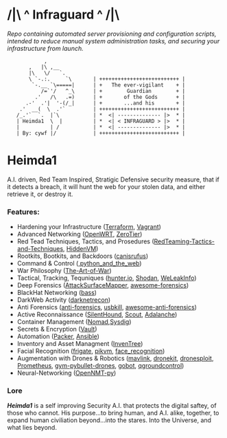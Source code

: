 
# /|\ ^ **Infraguard**  ^ /|\

[//]:"for_entertainment_purposes_only_-_W01F"

_Repo containing automated server provisioning and configuration scripts, intended to reduce manual system administration tasks, and securing your infrastructure from launch._

```
            ,
       ,   |\ ,__
       |\   \/   `.
       \ `-.:.     `\       | ++++++++++++++++++++++++++ |
        `-.__ `\=====|      | +   The ever-vigilant    + |
           /=`'/   ^_\      | +        Guardian        + |
         .'   /\   .=)      | +       of the Gods      + |
      .-'  .'|  '-(/_|      | +       ...and his       + |
    .'  __(  \  .'`         | ++++++++++++++++++++++++++ |
   /_.'`  `.  |`\           | *  <| -------------- |>  * |
   | Heimda1  \  |          | *  <| < INFRAGUARD > |>  * |
   |          | /           | *  <| -------------- |>  * |
   | By: cywf |/            | ++++++++++++++++++++++++++ |
```

# Heimda1 

A.I. driven, Red Team Inspired, Stratigic Defensive security measure,
that if it detects a breach, it will hunt the web for your stolen data,
and either retrieve it, or destroy it. 

### Features:

* Hardening your Infrastructure  ([Terraform](https://github.com/hashicorp/terraform), [Vagrant](https://github.com/hashicorp/vagrant))
* Advanced Networking ([OpenWRT](https://github.com/openwrt/openwrt), [ZeroTier](https://github.com/zerotier/ZeroTierOne))
* Red Tead Techniques, Tactics, and Prosedures ([RedTeaming-Tactics-and-Techniques](https://github.com/mantvydasb/RedTeaming-Tactics-and-Techniques), [HiddenVM](https://github.com/aforensics/HiddenVM))
* Rootkits, Bootkits, and Backdoors ([canisrufus](https://github.com/maldevel/canisrufus))
* Command & Control (,[python_and_the_web](https://github.com/Python-World/Python_and_the_Web))
* War Philosophy ([The-Art-of-War](https://github.com/GITenberg/The-Art-of-War_132/blob/master/132.txt))
* Tactical, Tracking, Tequniques ([hunter.io](https://hunter.io/), [Shodan](https://www.shodan.io/), [WeLeakInfo](https://weleakinfo.com/register))
* Deep Forensics ([AttackSurfaceMapper](https://github.com/nerodtm/AttackSurfaceMapper), [awesome-forensics](https://github.com/alphaSeclab/awesome-forensics))
* BlackHat Networking ([bass](https://github.com/Abss0x7tbh/bass))
* DarkWeb Activity ([darknetrecon](https://darknetrecon.com/))
* Anti Forensics ([anti-forensics](https://github.com/int0x80/anti-forensics), [usbkill](https://github.com/hephaest0s/usbkill), [awesome-anti-forensics](https://github.com/shadawck/awesome-anti-forensic))
* Active Reconnaissance ([SilentHound](https://github.com/layer8secure/SilentHound), [Scout](https://github.com/TheHairyJ/Scout), [Adalanche](https://github.com/lkarlslund/Adalanche))
* Container Management ([Nomad](https://github.com/hashicorp/nomad),[Sysdig](https://github.com/draios/sysdig))
* Secrets & Encryption ([Vault](https://github.com/hashicorp/vault))
* Automation ([Packer](https://github.com/hashicorp/packer), [Ansible](https://github.com/ansible/ansible))
* Inventory and Asset Managment ([InvenTree](https://github.com/inventree/InvenTree))
* Facial Recognition ([frigate](https://github.com/blakeblackshear/frigate), [pikvm](https://github.com/pikvm/pikvm), [face_recognition](https://github.com/ageitgey/face_recognition))
* Augmentation with Drones & Robotics ([mavlink](https://github.com/mavlink/mavlink), [dronekit](https://github.com/dronekit/dronekit-python), [dronesploit](https://github.com/dhondta/dronesploit), [Prometheus](https://github.com/amov-lab/Prometheus), [gym-pybullet-drones](https://github.com/utiasDSL/gym-pybullet-drones), [gobot](https://github.com/hybridgroup/gobot), [qgroundcontrol](https://github.com/mavlink/qgroundcontrol))
* Neural-Networking ([OpenNMT-py](https://github.com/OpenNMT/OpenNMT-py))

### Lore

**_Heimda1_** is a self improving Security A.I. that protects the digital saftey, of those who cannot. His purpose...to bring human, and A.I. alike, together, to expand human civiliation beyond...into the stares. Into the Universe, and what lies beyond. 
